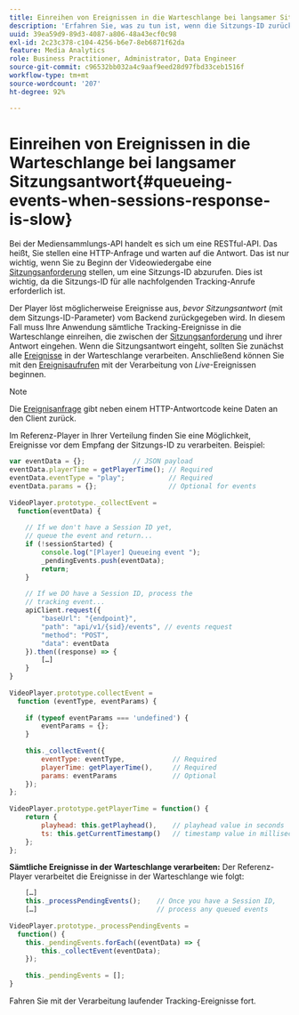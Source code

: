 ```yaml
---
title: Einreihen von Ereignissen in die Warteschlange bei langsamer Sitzungsantwort
description: 'Erfahren Sie, was zu tun ist, wenn die Sitzungs-ID zurückgegeben wird, nachdem Ihr Player Ereignisse auslöst. '
uuid: 39ea59d9-89d3-4087-a806-48a43ecf0c98
exl-id: 2c23c378-c104-4256-b6e7-8eb6871f62da
feature: Media Analytics
role: Business Practitioner, Administrator, Data Engineer
source-git-commit: c96532bb032a4c9aaf9eed28d97fbd33ceb1516f
workflow-type: tm+mt
source-wordcount: '207'
ht-degree: 92%

---
```


# Einreihen von Ereignissen in die Warteschlange bei langsamer Sitzungsantwort{#queueing-events-when-sessions-response-is-slow}

Bei der Mediensammlungs-API handelt es sich um eine RESTful-API. Das heißt, Sie stellen eine HTTP-Anfrage und warten auf die Antwort. Das ist nur wichtig, wenn Sie zu Beginn der Videowiedergabe eine [Sitzungsanforderung](/help/media-collection-api/mc-api-ref/mc-api-sessions-req.md) stellen, um eine Sitzungs-ID abzurufen. Dies ist wichtig, da die Sitzungs-ID für alle nachfolgenden Tracking-Anrufe erforderlich ist.

Der Player löst möglicherweise Ereignisse aus, _bevor Sitzungsantwort_ (mit dem Sitzungs-ID-Parameter) vom Backend zurückgegeben wird. In diesem Fall muss Ihre Anwendung sämtliche Tracking-Ereignisse in die Warteschlange einreihen, die zwischen der [Sitzungsanforderung](/help/media-collection-api/mc-api-ref/mc-api-sessions-req.md) und ihrer Antwort eingehen. Wenn die Sitzungsantwort eingeht, sollten Sie zunächst alle [Ereignisse](/help/media-collection-api/mc-api-ref/mc-api-events-req.md) in der Warteschlange verarbeiten. Anschließend können Sie mit den [Ereignisaufrufen](/help/media-collection-api/mc-api-ref/mc-api-events-req.md) mit der Verarbeitung von _Live_-Ereignissen beginnen.

>[!NOTE]
>
>Die [Ereignisanfrage](/help/media-collection-api/mc-api-ref/mc-api-events-req.md) gibt neben einem HTTP-Antwortcode keine Daten an den Client zurück.

Im Referenz-Player in Ihrer Verteilung finden Sie eine Möglichkeit, Ereignisse vor dem Empfang der Sitzungs-ID zu verarbeiten. Beispiel:

```js
var eventData = {};            // JSON payload 
eventData.playerTime = getPlayerTime(); // Required 
eventData.eventType = "play";           // Required 
eventData.params = {};                  // Optional for events 
 
VideoPlayer.prototype._collectEvent =  
  function(eventData) { 
 
    // If we don't have a Session ID yet,  
    // queue the event and return... 
    if (!sessionStarted) { 
        console.log("[Player] Queueing event "); 
        _pendingEvents.push(eventData); 
        return; 
    } 
 
    // If we DO have a Session ID, process the 
    // tracking event...     
    apiClient.request({ 
        "baseUrl": "{endpoint}", 
        "path": "api/v1/{sid}/events", // events request 
        "method": "POST", 
        "data": eventData 
    }).then((response) => {   
        […] 
    } 
} 
 
VideoPlayer.prototype.collectEvent =  
  function (eventType, eventParams) { 
         
    if (typeof eventParams === 'undefined') {   
        eventParams = {}; 
    } 
 
    this._collectEvent({                   
        eventType: eventType,            // Required 
        playerTime: getPlayerTime(),     // Required 
        params: eventParams              // Optional  
    });                                    
}; 
 
VideoPlayer.prototype.getPlayerTime = function() { 
    return { 
        playhead: this.getPlayhead(),    // playhead value in seconds 
        ts: this.getCurrentTimestamp()   // timestamp value in milliseconds 
    }; 
};
```

**Sämtliche Ereignisse in der Warteschlange verarbeiten:** Der Referenz-Player verarbeitet die Ereignisse in der Warteschlange wie folgt:

```js
    […] 
    this._processPendingEvents();    // Once you have a Session ID, 
    […]                              // process any queued events 
 
VideoPlayer.prototype._processPendingEvents =  
  function() { 
    this._pendingEvents.forEach((eventData) => { 
        this._collectEvent(eventData); 
    }); 
 
    this._pendingEvents = []; 
}
```

Fahren Sie mit der Verarbeitung laufender Tracking-Ereignisse fort.
